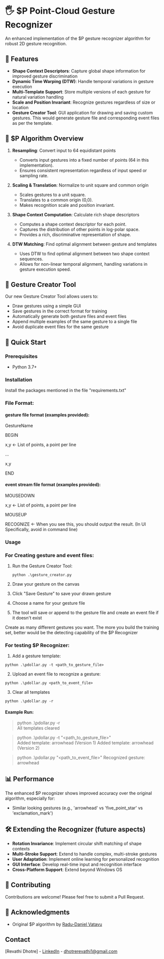 # 🖐️ $P Point-Cloud Gesture Recognizer
An enhanced implementation of the $P gesture recognizer algorithm for robust 2D gesture recognition.

## 🌟 Features
- **Shape Context Descriptors**: Capture global shape information for improved gesture discrimination
- **Dynamic Time Warping (DTW)**: Handle temporal variations in gesture execution
- **Multi-Template Support**: Store multiple versions of each gesture for natural variation handling
- **Scale and Position Invariant**: Recognize gestures regardless of size or location
- **Gesture Creator Tool**: GUI application for drawing and saving custom gestures. This would generate gesture file and corresponding event files as per the template.
  
## 🧠 $P Algorithm Overview
1. **Resampling**: Convert input to 64 equidistant points
   - Converts input gestures into a fixed number of points (64 in this implementation).
   - Ensures consistent representation regardless of input speed or sampling rate.
     
2. **Scaling & Translation**: Normalize to unit square and common origin
   - Scales gestures to a unit square.
   - Translates to a common origin (0,0).
   - Makes recognition scale and position invariant.
     
3. **Shape Context Computation**: Calculate rich shape descriptors
   - Computes a shape context descriptor for each point.
   - Captures the distribution of other points in log-polar space.
   - Provides a rich, discriminative representation of shape.
     
4. **DTW Matching**: Find optimal alignment between gesture and templates
   - Uses DTW to find optimal alignment between two shape context sequences.
   - Allows for non-linear temporal alignment, handling variations in gesture execution speed.


## 🎨 Gesture Creator Tool

Our new Gesture Creator Tool allows users to:

- Draw gestures using a simple GUI
- Save gestures in the correct format for training
- Automatically generate both gesture files and event files
- Append multiple examples of the same gesture to a single file
- Avoid duplicate event files for the same gesture


## 🚀 Quick Start
### Prerequisites
- Python 3.7+

### Installation
Install the packages mentioned in the file "requirements.txt"

### File Format:
#### gesture file format (examples provided):
GestureName

BEGIN

x,y <- List of points, a point per line

…

x,y

END



#### event stream file format (examples provided):

MOUSEDOWN

x,y <- List of points, a point per line

MOUSEUP

RECOGNIZE <- When you see this, you should output the result. (In UI Specifically, avoid in command line)


### Usage

### For Creating gesture and event files:
1. Run the Gesture Creator Tool:
   ```
   python .\gesture_creator.py
   ```
2. Draw your gesture on the canvas

3. Click "Save Gesture" to save your drawn gesture

4. Choose a name for your gesture file

5. The tool will save or append to the gesture file and create an event file if it doesn't exist

Create as many different gestures you want. The more you build the training set, better would be the detecting capability of the $P Recognizer 


### For testing $P Recognizer:

1. Add a gesture template:
```
python .\pdollar.py -t <path_to_gesture_file>
```

2. Upload an event file to recognize a gesture:
```
python .\pdollar.py <path_to_event_file>
```

3. Clear all templates
```
python .\pdollar.py -r
```


#### Example Run:
> python .\pdollar.py -r                                                                                               
All templates cleared

> python .\pdollar.py -t "<path_to_gesture_file>"     
Added template: arrowhead (Version 1)
Added template: arrowhead (Version 2)

> python .\pdollar.py "<path_to_event_file>"
Recognized gesture: arrowhead


## 📊 Performance
The enhanced $P recognizer shows improved accuracy over the original algorithm, especially for:
- Similar looking gestures (e.g., 'arrowhead' vs 'five_point_star' vs 'exclamation_mark')


## 🛠️ Extending the Recognizer (future aspects)
- **Rotation Invariance**: Implement circular shift matching of shape contexts
- **Multi-Stroke Support**: Extend to handle complex, multi-stroke gestures
- **User Adaptation**: Implement online learning for personalized recognition
- **GUI Interface**: Develop real-time input and recognition interface
- **Cross-Platform Support**: Extend beyond Windows OS


## 🤝 Contributing
Contributions are welcome! Please feel free to submit a Pull Request.


## 🙏 Acknowledgments
- Original $P algorithm by [Radu-Daniel Vatavu](http://depts.washington.edu/madlab/proj/dollar/pdollar.html)


## Contact
[Revathi Dhotre] - [LinkedIn](https://www.linkedin.com/in/revathi-dhotre/) - dhotrerevathi1@gmail.com
